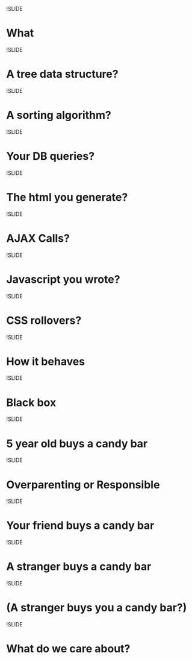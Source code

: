 !SLIDE
# What

!SLIDE
# A tree data structure?

!SLIDE
# A sorting algorithm?

!SLIDE
# Your DB queries?

!SLIDE
# The html you generate?

!SLIDE
# AJAX Calls?

!SLIDE
# Javascript you wrote?

!SLIDE
# CSS rollovers?

!SLIDE
# How it behaves

!SLIDE
# Black box

!SLIDE
# 5 year old buys a candy bar

!SLIDE 
# Overparenting or Responsible

!SLIDE
# Your friend buys a candy bar

!SLIDE
# A stranger buys a candy bar

!SLIDE
# (A stranger buys you a candy bar?)

!SLIDE
# What do we care about?

